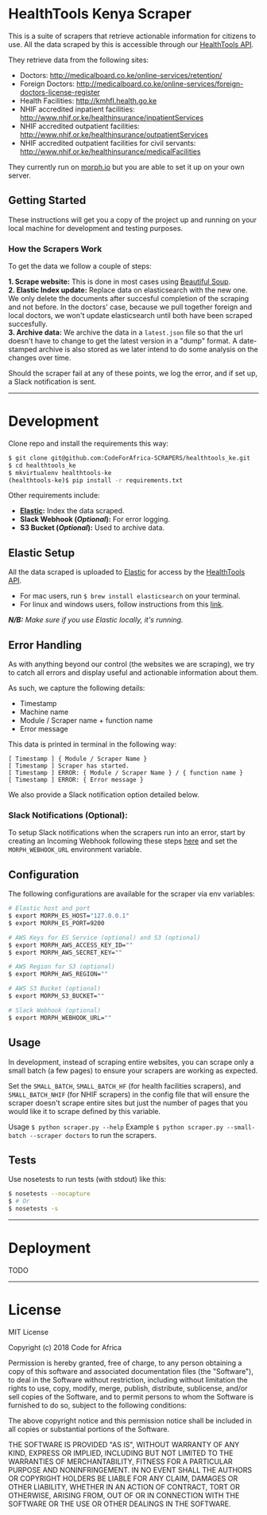 # HealthTools Kenya Scraper

This is a suite of scrapers that retrieve actionable information for citizens to use. All the data scraped by this is accessible through our [HealthTools API](https://github.com/CodeForAfricaLabs/HealthTools.API).

They retrieve data from the following sites:

- Doctors: http://medicalboard.co.ke/online-services/retention/
- Foreign Doctors: http://medicalboard.co.ke/online-services/foreign-doctors-license-register
- Health Facilities: http://kmhfl.health.go.ke
- NHIF accredited inpatient facilities: http://www.nhif.or.ke/healthinsurance/inpatientServices
- NHIF accredited outpatient facilities: http://www.nhif.or.ke/healthinsurance/outpatientServices
- NHIF accredited outpatient facilities for civil servants: http://www.nhif.or.ke/healthinsurance/medicalFacilities


They currently run on [morph.io](http://morph.io) but you are able to set it up on your own server.

## Getting Started

These instructions will get you a copy of the project up and running on your local machine for development and testing purposes.

### How the Scrapers Work

To get the data we follow a couple of steps:

**1. Scrape website:** This is done in most cases using [Beautiful Soup](https://www.crummy.com/software/BeautifulSoup/bs4/doc/).  
**2. Elastic Index update:** Replace data on elasticsearch with the new one. We only delete the documents after succesful completion of the scraping and not before. In the doctors' case, because we pull together foreign and local doctors, we won't update elasticsearch until both have been scraped succesfully.  
**3. Archive data:** We archive the data in a `latest.json` file so that the url doesn't have to change to get the latest version in a "dump" format. A date-stamped archive is also stored as we later intend to do some analysis on the changes over time.

Should the scraper fail at any of these points, we log the error, and if set up, a Slack notification is sent.


---

# Development

Clone repo and install the requirements this way:

```sh
$ git clone git@github.com:CodeForAfrica-SCRAPERS/healthtools_ke.git
$ cd healthtools_ke
$ mkvirtualenv healthtools-ke
(healthtools-ke)$ pip install -r requirements.txt
```

Other requirements include:

- **[Elastic](https://www.elastic.co/):** Index the data scraped.
- **Slack Webhook (*Optional*):** For error logging.
- **S3 Bucket (*Optional*):** Used to archive data.


## Elastic Setup

All the data scraped is uploaded to [Elastic](https://www.elastic.co/) for access by the [HealthTools API](https://github.com/CodeForAfricaLabs/HealthTools.API).

- For mac users, run `$ brew install elasticsearch` on your terminal.
- For linux and windows users, follow instructions from this [link](https://www.elastic.co/guide/en/elasticsearch/reference/current/setup.html).

_**N/B:** Make sure if you use Elastic locally, it's running._


## Error Handling

As with anything beyond our control (the websites we are scraping), we try to catch all errors and display useful and actionable information about them.

As such, we capture the following details:

- Timestamp
- Machine name
- Module / Scraper name + function name
- Error message

This data is printed in terminal in the following way:

    [ Timestamp ] { Module / Scraper Name }
    [ Timestamp ] Scraper has started.
    [ Timestamp ] ERROR: { Module / Scraper Name } / { function name }
    [ Timestamp ] ERROR: { Error message }


We also provide a Slack notification option detailed below.

### Slack Notifications (Optional):

To setup Slack notifications when the scrapers run into an error, start by creating an Incoming Webhook following these steps [here](https://slack.com/signin?redir=%2Fservices%2Fnew%2Fincoming-webhook) and set the `MORPH_WEBHOOK_URL` environment variable.

## Configuration

The following configurations are available for the scraper via env variables:

```sh
# Elastic host and port
$ export MORPH_ES_HOST="127.0.0.1"
$ export MORPH_ES_PORT=9200

# AWS Keys for ES Service (optional) and S3 (optional)
$ export MORPH_AWS_ACCESS_KEY_ID=""
$ export MORPH_AWS_SECRET_KEY=""

# AWS Region for S3 (optional)
$ export MORPH_AWS_REGION=""

# AWS S3 Bucket (optional)
$ export MORPH_S3_BUCKET=""

# Slack Webhook (optional)
$ export MORPH_WEBHOOK_URL=""
```

## Usage

In development, instead of scraping entire websites, you can scrape only a small batch (a few pages) to ensure your scrapers are working as expected.

Set the `SMALL_BATCH`, `SMALL_BATCH_HF` (for health facilities scrapers), and `SMALL_BATCH_NHIF` (for NHIF scrapers) in the config file that will ensure the scraper doesn't scrape entire sites but just the number of pages that you would like it to scrape defined by this variable.

Usage `$ python scraper.py --help`
    Example `$ python scraper.py --small-batch --scraper doctors` to run the scrapers.


## Tests

Use nosetests to run tests (with stdout) like this:

```sh
$ nosetests --nocapture
$ # Or
$ nosetests -s
```

---

# Deployment

TODO

---

# License

MIT License

Copyright (c) 2018 Code for Africa

Permission is hereby granted, free of charge, to any person obtaining a copy
of this software and associated documentation files (the "Software"), to deal
in the Software without restriction, including without limitation the rights
to use, copy, modify, merge, publish, distribute, sublicense, and/or sell
copies of the Software, and to permit persons to whom the Software is
furnished to do so, subject to the following conditions:

The above copyright notice and this permission notice shall be included in all
copies or substantial portions of the Software.

THE SOFTWARE IS PROVIDED "AS IS", WITHOUT WARRANTY OF ANY KIND, EXPRESS OR
IMPLIED, INCLUDING BUT NOT LIMITED TO THE WARRANTIES OF MERCHANTABILITY,
FITNESS FOR A PARTICULAR PURPOSE AND NONINFRINGEMENT. IN NO EVENT SHALL THE
AUTHORS OR COPYRIGHT HOLDERS BE LIABLE FOR ANY CLAIM, DAMAGES OR OTHER
LIABILITY, WHETHER IN AN ACTION OF CONTRACT, TORT OR OTHERWISE, ARISING FROM,
OUT OF OR IN CONNECTION WITH THE SOFTWARE OR THE USE OR OTHER DEALINGS IN THE
SOFTWARE.
